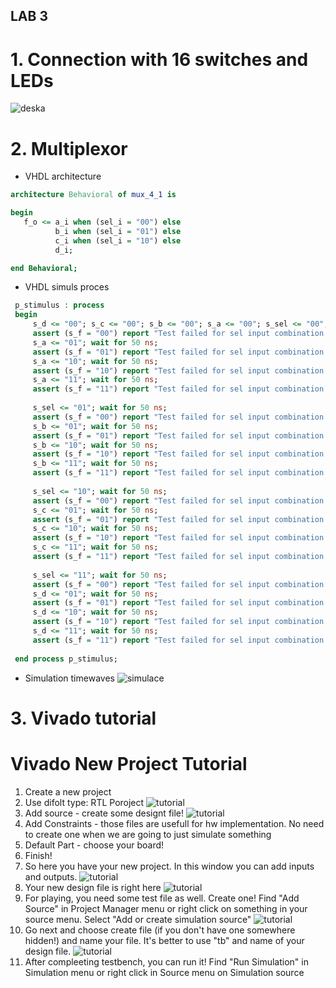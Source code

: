 ## LAB 3
# 1. Connection with 16 switches and LEDs
   ![deska](board.png)
# 2. Multiplexor
   * VHDL architecture
   ```vhdl
   architecture Behavioral of mux_4_1 is

   begin
      f_o <= a_i when (sel_i = "00") else
             b_i when (sel_i = "01") else
             c_i when (sel_i = "10") else
             d_i;
  
   end Behavioral;
   ```
   * VHDL simuls proces
   ```vhdl
    p_stimulus : process
    begin
        s_d <= "00"; s_c <= "00"; s_b <= "00"; s_a <= "00"; s_sel <= "00"; wait for 50 ns;
        assert (s_f = "00") report "Test failed for sel input combination: 00" severity error;
        s_a <= "01"; wait for 50 ns;
        assert (s_f = "01") report "Test failed for sel input combination: 00" severity error;
        s_a <= "10"; wait for 50 ns;
        assert (s_f = "10") report "Test failed for sel input combination: 00" severity error;
        s_a <= "11"; wait for 50 ns;
        assert (s_f = "11") report "Test failed for sel input combination: 00" severity error;
        
        s_sel <= "01"; wait for 50 ns;
        assert (s_f = "00") report "Test failed for sel input combination: 01" severity error;
        s_b <= "01"; wait for 50 ns;
        assert (s_f = "01") report "Test failed for sel input combination: 01" severity error;
        s_b <= "10"; wait for 50 ns;
        assert (s_f = "10") report "Test failed for sel input combination: 01" severity error;
        s_b <= "11"; wait for 50 ns;
        assert (s_f = "11") report "Test failed for sel input combination: 01" severity error;
        
        s_sel <= "10"; wait for 50 ns;
        assert (s_f = "00") report "Test failed for sel input combination: 10" severity error;
        s_c <= "01"; wait for 50 ns;
        assert (s_f = "01") report "Test failed for sel input combination: 10" severity error;
        s_c <= "10"; wait for 50 ns;
        assert (s_f = "10") report "Test failed for sel input combination: 10" severity error;
        s_c <= "11"; wait for 50 ns;
        assert (s_f = "11") report "Test failed for sel input combination: 10" severity error;
        
        s_sel <= "11"; wait for 50 ns;
        assert (s_f = "00") report "Test failed for sel input combination: 11" severity error;
        s_d <= "01"; wait for 50 ns;
        assert (s_f = "01") report "Test failed for sel input combination: 11" severity error;
        s_d <= "10"; wait for 50 ns;
        assert (s_f = "10") report "Test failed for sel input combination: 11" severity error;
        s_d <= "11"; wait for 50 ns;
        assert (s_f = "11") report "Test failed for sel input combination: 11" severity error;
        
    end process p_stimulus;
  ```
    
   * Simulation timewaves
   ![simulace](simul.jpg)

# 3. Vivado tutorial

# Vivado New Project Tutorial
1. Create a new project
2. Use difolt type: RTL Poroject
   ![tutorial](tutorial_1.jpg)
3. Add source - create some designt file!
   ![tutorial](tutorial_2.jpg)
4. Add Constraints - those files are usefull for hw implementation. No need to create one when we are going to just simulate something
5. Default Part - choose your board!
6. Finish!
7. So here you have your new project. In this window you can add inputs and outputs.
   ![tutorial](tutorial_3.jpg)
8. Your new design file is right here
   ![tutorial](tutorial_4.jpg)
9. For playing, you need some test file as well. Create one!
   Find "Add Source" in Project Manager menu or right click on something in your source menu. Select "Add or create simulation source"
   ![tutorial](tutorial_5.jpg)
10. Go next and choose create file (if you don't have one somewhere hidden!) and name your file. It's better to use "tb" and name of your design file.
   ![tutorial](tutorial_6.jpg)
11. After compleeting testbench, you can run it! Find "Run Simulation" in Simulation menu or right click in Source menu on Simulation source
